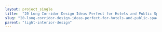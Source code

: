 ```yaml
---
layout: project_single
title:  "20 Long Corridor Design Ideas Perfect for Hotels and Public Spaces"
slug: "20-long-corridor-design-ideas-perfect-for-hotels-and-public-spaces"
parent: "light-interior-design"
---
```

 